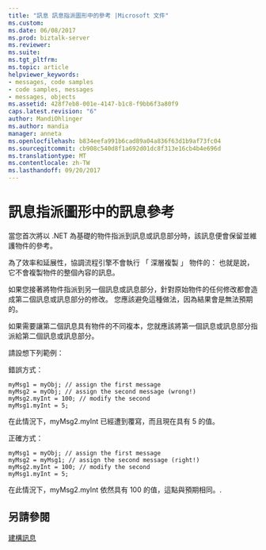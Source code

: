 ```yaml
---
title: "訊息 訊息指派圖形中的參考 |Microsoft 文件"
ms.custom: 
ms.date: 06/08/2017
ms.prod: biztalk-server
ms.reviewer: 
ms.suite: 
ms.tgt_pltfrm: 
ms.topic: article
helpviewer_keywords:
- messages, code samples
- code samples, messages
- messages, objects
ms.assetid: 428f7eb8-001e-4147-b1c8-f9bb6f3a80f9
caps.latest.revision: "6"
author: MandiOhlinger
ms.author: mandia
manager: anneta
ms.openlocfilehash: b834eefa991b6cad89a04a836f63d1b9af73fc04
ms.sourcegitcommit: cb908c540d8f1a692d01dc8f313e16cb4b4e696d
ms.translationtype: MT
ms.contentlocale: zh-TW
ms.lasthandoff: 09/20/2017
---
```

# <a name="message-references-in-message-assignment-shape"></a>訊息指派圖形中的訊息參考
當您首次將以 .NET 為基礎的物件指派到訊息或訊息部分時，該訊息便會保留並維護物件的參考。  
  
 為了效率和延展性，協調流程引擎不會執行 「 深層複製 」 物件的： 也就是說，它不會複製物件的整個內容的訊息。  
  
 如果您接著將物件指派到另一個訊息或訊息部分，針對原始物件的任何修改都會造成第二個訊息或訊息部分的修改。 您應該避免這種做法，因為結果會是無法預期的。  
  
 如果需要讓第二個訊息具有物件的不同複本，您就應該將第一個訊息或訊息部分指派給第二個訊息或訊息部分。  
  
 請設想下列範例：  
  
 錯誤方式：  
  
```  
myMsg1 = myObj; // assign the first message  
myMsg2 = myObj; // assign the second message (wrong!)  
myMsg2.myInt = 100; // modify the second  
myMsg1.myInt = 5;  
```  
  
 在此情況下，myMsg2.myInt 已經遭到覆寫，而且現在具有 5 的值。  
  
 正確方式：  
  
```  
myMsg1 = myObj; // assign the first message  
myMsg2 = myMsg1; // assign the second message (right!)  
myMsg2.myInt = 100; // modify the second  
myMsg1.myInt = 5;  
```  
  
 在此情況下，myMsg2.myInt 依然具有 100 的值，這點與預期相同。.  
  
## <a name="see-also"></a>另請參閱  
 [建構訊息](../core/constructing-messages.md)